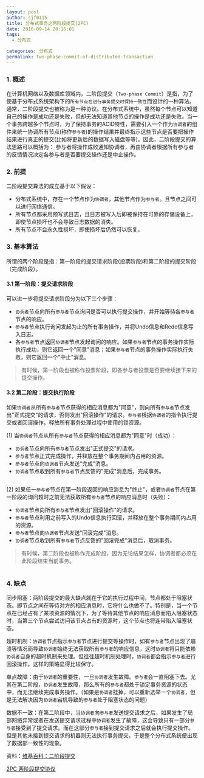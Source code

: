 ```yaml
---
layout: post
author: sjf0115
title: 分布式事务之两阶段提交(2PC)
date: 2018-09-14 20:16:01
tags:
  - 分布式

categories: 分布式
permalink: two-phase-commit-of-distributed-transaction
---
```


### 1. 概述

在计算机网络以及数据库领域内，二阶段提交（`Two-phase Commit`）是指，为了使基于分布式系统架构下的`所有节点在进行事务提交时保持一致性`而设计的一种算法。通常，二阶段提交也被称为是一种协议。在分布式系统中，虽然每个节点可以知道自己的操作是成功还是失败，但却无法知道其他节点的操作是成功还是失败。当一个事务跨越多个节点时，为了保持事务的ACID特性，需要引入一个作为`协调者`的组件来统一协调所有节点(称作`参与者`)的操作结果并最终指示这些节点是否要把操作结果进行真正的提交(比如将更新后的数据写入磁盘等等)。因此，二阶段提交的算法思路可以概括为： 参与者将操作成败通知协调者，再由协调者根据所有参与者的反馈情况决定各参与者是否要提交操作还是中止操作。

### 2. 前提

二阶段提交算法的成立基于以下假设：
- 分布式系统中，存在一个节点作为`协调者`，其他节点作为`参与者`。且节点之间可以进行网络通信。
- 所有节点都采用预写式日志，且日志被写入后即被保持在可靠的存储设备上，即使节点损坏也不会导致日志数据的消失。
- 所有节点不会永久性损坏，即使损坏后仍然可以恢复。

### 3. 基本算法

所谓的两个阶段是指：第一阶段的提交请求阶段(投票阶段)和第二阶段的提交阶段（完成阶段）。

#### 3.1 第一阶段：提交请求阶段

可以进一步将提交请求阶段分为以下三个步骤：
- `协调者`节点向所有`参与者`节点询问是否可以执行提交操作，并开始等待各`参与者`节点的响应。
- `参与者`节点执行询问发起为止的所有事务操作，并将Undo信息和Redo信息写入日志。
- 各`参与者`节点返回`协调者`节点发起询问的响应。如果`参与者`节点的事务操作实际执行成功，则它返回一个"同意"消息；如果`参与者`节点的事务操作实际执行失败，则它返回一个"中止"消息。

> 有时候，第一阶段也被称作投票阶段，即各参与者投票是否要继续接下来的提交操作。


#### 3.2 第二阶段：提交执行阶段

如果`协调者`从所有`参与者`节点获得的相应消息都为"同意"，则向所有`参与者`节点发出"正式提交"的请求，否则发出"回滚操作"的请求。`参与者`根据`协调者`的指令执行提交或者回滚操作，释放所有事务处理过程中使用的锁资源。

(1) 当`协调者`节点从所有`参与者`节点获得的相应消息都为"同意"时（成功）：
- `协调者`节点向所有`参与者`节点发出"正式提交"的请求。
- `参与者`节点正式完成操作，并释放在整个事务期间内占用的资源。
- `参与者`节点向`协调者`节点发送"完成"消息。
- `协调者`节点收到所有`参与者`节点反馈的"完成"消息后，完成事务。

![]()

(2) 如果任一`参与者`节点在第一阶段返回的响应消息为"终止"，或者`协调者`节点在第一阶段的询问超时之前无法获取所有`参与者`节点的响应消息时（失败）：
- `协调者`节点向所有`参与者`节点发出"回滚操作"的请求。
- `参与者`节点利用之前写入的Undo信息执行回滚，并释放在整个事务期间内占用的资源。
- `参与者`节点向`协调者`节点发送"回滚完成"消息。
- `协调者`节点收到所有`参与者`节点反馈的"回滚完成"消息后，取消事务。

> 有时候，第二阶段也被称作完成阶段，因为无论结果怎样，协调者都必须在此阶段结束当前事务。


![]()

### 4. 缺点

同步阻塞：两阶段提交的最大缺点就在于它的执行过程中间，节点都处于阻塞状态。即节点之间在等待对方的相应消息时，它将什么也做不了。特别是，当一个节点在已经占有了某项资源的情况下，为了等待其他节点的响应消息而陷入阻塞状态时，当第三个节点尝试访问该节点占有的资源时，这个节点也将连带陷入阻塞状态。

超时机制：`协调者`节点指示`参与者`节点进行提交等操作时，如有`参与者`节点出现了崩溃等情况而导致`协调者`始终无法获取所有`参与者`的响应信息，这时`协调者`将只能依赖`协调者`自身的超时机制来处理。但往往超时机制处理时，`协调者`都会指示`参与者`进行回滚操作。这样的策略显得比较保守。

单点故障：由于`协调者`的重要性，一旦`协调者`发生故障。`参与者`会一直阻塞下去。尤其在第二阶段，`协调者`发生故障，那么所有的`参与者`都处于锁定事务资源的状态中，而无法继续完成事务操作。（如果是`协调者`挂掉，可以重新选举一个`协调者`，但是无法解决因为`协调者`宕机导致的`参与者`处于阻塞状态的问题）

数据不一致：在第二阶段中，当`协调者`向`参与者`发送提交请求之后，如果发生了局部网络异常或者在发送提交请求过程中`协调者`发生了故障，这会导致只有一部分`参与者`接受到了提交请求。而在这部分`参与者`接到提交请求之后就会执行提交操作。但是其他未接到提交请求的机器则无法执行事务提交。于是整个分布式系统便出现了数据部一致性的现象。




资料：[维基百科：二阶段提交](https://zh.wikipedia.org/wiki/%E4%BA%8C%E9%98%B6%E6%AE%B5%E6%8F%90%E4%BA%A4)

[2PC 两阶段提交协议](https://blog.csdn.net/lezg_bkbj/article/details/52149863)
